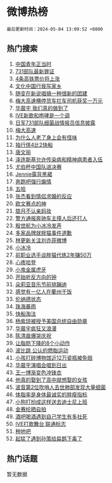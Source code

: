 # 微博热榜

`最后更新时间：2024-05-04 13:09:52 +0800`

## 热门搜索

1. [中国青年正当时](https://m.weibo.cn/search?containerid=100103type%3D1%26t%3D10%26q%3D%23%E4%B8%AD%E5%9B%BD%E9%9D%92%E5%B9%B4%E6%AD%A3%E5%BD%93%E6%97%B6%23&stream_entry_id=51&isnewpage=1&extparam=seat%3D1%26filter_type%3Drealtimehot%26stream_entry_id%3D51%26c_type%3D51%26q%3D%2523%25E4%25B8%25AD%25E5%259B%25BD%25E9%259D%2592%25E5%25B9%25B4%25E6%25AD%25A3%25E5%25BD%2593%25E6%2597%25B6%2523%26dgr%3D0%26cate%3D10103%26pos%3D0%26display_time%3D1714799390%26pre_seqid%3D17147993908260138829)
1. [731部队最新罪证](https://m.weibo.cn/search?containerid=100103type%3D1%26t%3D10%26q%3D%23731%E9%83%A8%E9%98%9F%E6%9C%80%E6%96%B0%E7%BD%AA%E8%AF%81%23&stream_entry_id=31&isnewpage=1&extparam=seat%3D1%26dgr%3D0%26band_rank%3D1%26pos%3D0%26q%3D%2523731%25E9%2583%25A8%25E9%2598%259F%25E6%259C%2580%25E6%2596%25B0%25E7%25BD%25AA%25E8%25AF%2581%2523%26realpos%3D1%26flag%3D0%26filter_type%3Drealtimehot%26stream_entry_id%3D31%26c_type%3D31%26cate%3D5001%26lcate%3D5001%26display_time%3D1714799390%26pre_seqid%3D17147993908260138829)
1. [4条高铁票价将上涨](https://m.weibo.cn/search?containerid=100103type%3D1%26t%3D10%26q%3D%234%E6%9D%A1%E9%AB%98%E9%93%81%E7%A5%A8%E4%BB%B7%E5%B0%86%E4%B8%8A%E6%B6%A8%23&stream_entry_id=31&isnewpage=1&extparam=seat%3D1%26dgr%3D0%26band_rank%3D2%26pos%3D1%26q%3D%25234%25E6%259D%25A1%25E9%25AB%2598%25E9%2593%2581%25E7%25A5%25A8%25E4%25BB%25B7%25E5%25B0%2586%25E4%25B8%258A%25E6%25B6%25A8%2523%26realpos%3D2%26flag%3D1%26filter_type%3Drealtimehot%26stream_entry_id%3D31%26c_type%3D31%26cate%3D5001%26lcate%3D5001%26display_time%3D1714799390%26pre_seqid%3D17147993908260138829)
1. [文化中国行我写家乡](https://m.weibo.cn/search?containerid=100103type%3D1%26t%3D10%26q%3D%23%E6%96%87%E5%8C%96%E4%B8%AD%E5%9B%BD%E8%A1%8C%E6%88%91%E5%86%99%E5%AE%B6%E4%B9%A1%23&stream_entry_id=31&isnewpage=1&extparam=seat%3D1%26dgr%3D0%26band_rank%3D3%26pos%3D2%26q%3D%2523%25E6%2596%2587%25E5%258C%2596%25E4%25B8%25AD%25E5%259B%25BD%25E8%25A1%258C%25E6%2588%2591%25E5%2586%2599%25E5%25AE%25B6%25E4%25B9%25A1%2523%26realpos%3D3%26flag%3D0%26filter_type%3Drealtimehot%26stream_entry_id%3D31%26c_type%3D31%26cate%3D5001%26lcate%3D5001%26display_time%3D1714799390%26pre_seqid%3D17147993908260138829)
1. [随变在新说唱搞一种很新的团建](https://m.weibo.cn/search?containerid=100103type%3D1%26t%3D10%26q%3D%23%E9%9A%8F%E5%8F%98%E5%9C%A8%E6%96%B0%E8%AF%B4%E5%94%B1%E6%90%9E%E4%B8%80%E7%A7%8D%E5%BE%88%E6%96%B0%E7%9A%84%E5%9B%A2%E5%BB%BA%23&stream_entry_id=31&isnewpage=1&extparam=seat%3D1%26dgr%3D0%26band_rank%3D4%26pos%3D3%26q%3D%2523%25E9%259A%258F%25E5%258F%2598%25E5%259C%25A8%25E6%2596%25B0%25E8%25AF%25B4%25E5%2594%25B1%25E6%2590%259E%25E4%25B8%2580%25E7%25A7%258D%25E5%25BE%2588%25E6%2596%25B0%25E7%259A%2584%25E5%259B%25A2%25E5%25BB%25BA%2523%26is_ad_pos%3D1%26topic_ad%3D1%26adid%3D234464%26filter_type%3Drealtimehot%26stream_entry_id%3D31%26c_type%3D31%26cate%3D5001%26lcate%3D5001%26display_time%3D1714799390%26pre_seqid%3D17147993908260138829)
1. [梅大高速横停货车拦车司机获奖一万元](https://m.weibo.cn/search?containerid=100103type%3D1%26t%3D10%26q%3D%23%E6%A2%85%E5%A4%A7%E9%AB%98%E9%80%9F%E6%A8%AA%E5%81%9C%E8%B4%A7%E8%BD%A6%E6%8B%A6%E8%BD%A6%E5%8F%B8%E6%9C%BA%E8%8E%B7%E5%A5%96%E4%B8%80%E4%B8%87%E5%85%83%23&stream_entry_id=31&isnewpage=1&extparam=seat%3D1%26dgr%3D0%26band_rank%3D4%26pos%3D4%26q%3D%2523%25E6%25A2%2585%25E5%25A4%25A7%25E9%25AB%2598%25E9%2580%259F%25E6%25A8%25AA%25E5%2581%259C%25E8%25B4%25A7%25E8%25BD%25A6%25E6%258B%25A6%25E8%25BD%25A6%25E5%258F%25B8%25E6%259C%25BA%25E8%258E%25B7%25E5%25A5%2596%25E4%25B8%2580%25E4%25B8%2587%25E5%2585%2583%2523%26realpos%3D4%26flag%3D0%26filter_type%3Drealtimehot%26stream_entry_id%3D31%26c_type%3D31%26cate%3D5001%26lcate%3D5001%26display_time%3D1714799390%26pre_seqid%3D17147993908260138829)
1. [华晨宇 我们真的做到了](https://m.weibo.cn/search?containerid=100103type%3D1%26t%3D10%26q%3D%E5%8D%8E%E6%99%A8%E5%AE%87+%E6%88%91%E4%BB%AC%E7%9C%9F%E7%9A%84%E5%81%9A%E5%88%B0%E4%BA%86&stream_entry_id=31&isnewpage=1&extparam=seat%3D1%26dgr%3D0%26band_rank%3D5%26pos%3D5%26q%3D%25E5%258D%258E%25E6%2599%25A8%25E5%25AE%2587%2520%25E6%2588%2591%25E4%25BB%25AC%25E7%259C%259F%25E7%259A%2584%25E5%2581%259A%25E5%2588%25B0%25E4%25BA%2586%26realpos%3D5%26flag%3D1%26filter_type%3Drealtimehot%26stream_entry_id%3D31%26c_type%3D31%26cate%3D5001%26lcate%3D5001%26display_time%3D1714799390%26pre_seqid%3D17147993908260138829)
1. [IVE新歌和咆哮是一个调](https://m.weibo.cn/search?containerid=100103type%3D1%26t%3D10%26q%3DIVE%E6%96%B0%E6%AD%8C%E5%92%8C%E5%92%86%E5%93%AE%E6%98%AF%E4%B8%80%E4%B8%AA%E8%B0%83&stream_entry_id=31&isnewpage=1&extparam=seat%3D1%26dgr%3D0%26band_rank%3D6%26pos%3D6%26q%3DIVE%25E6%2596%25B0%25E6%25AD%258C%25E5%2592%258C%25E5%2592%2586%25E5%2593%25AE%25E6%2598%25AF%25E4%25B8%2580%25E4%25B8%25AA%25E8%25B0%2583%26realpos%3D6%26flag%3D1%26filter_type%3Drealtimehot%26stream_entry_id%3D31%26c_type%3D31%26cate%3D5001%26lcate%3D5001%26display_time%3D1714799390%26pre_seqid%3D17147993908260138829)
1. [日军731部队细菌战情报员信息披露](https://m.weibo.cn/search?containerid=100103type%3D1%26t%3D10%26q%3D%23%E6%97%A5%E5%86%9B731%E9%83%A8%E9%98%9F%E7%BB%86%E8%8F%8C%E6%88%98%E6%83%85%E6%8A%A5%E5%91%98%E4%BF%A1%E6%81%AF%E6%8A%AB%E9%9C%B2%23&stream_entry_id=31&isnewpage=1&extparam=seat%3D1%26dgr%3D0%26band_rank%3D7%26pos%3D7%26q%3D%2523%25E6%2597%25A5%25E5%2586%259B731%25E9%2583%25A8%25E9%2598%259F%25E7%25BB%2586%25E8%258F%258C%25E6%2588%2598%25E6%2583%2585%25E6%258A%25A5%25E5%2591%2598%25E4%25BF%25A1%25E6%2581%25AF%25E6%258A%25AB%25E9%259C%25B2%2523%26realpos%3D7%26flag%3D1%26filter_type%3Drealtimehot%26stream_entry_id%3D31%26c_type%3D31%26cate%3D5001%26lcate%3D5001%26display_time%3D1714799390%26pre_seqid%3D17147993908260138829)
1. [梅大高速](https://m.weibo.cn/search?containerid=100103type%3D1%26t%3D10%26q%3D%E6%A2%85%E5%A4%A7%E9%AB%98%E9%80%9F&stream_entry_id=31&isnewpage=1&extparam=seat%3D1%26dgr%3D0%26band_rank%3D8%26pos%3D8%26q%3D%25E6%25A2%2585%25E5%25A4%25A7%25E9%25AB%2598%25E9%2580%259F%26realpos%3D8%26flag%3D1%26filter_type%3Drealtimehot%26stream_entry_id%3D31%26c_type%3D31%26cate%3D5001%26lcate%3D5001%26display_time%3D1714799390%26pre_seqid%3D17147993908260138829)
1. [为什么人老了身上会有怪味](https://m.weibo.cn/search?containerid=100103type%3D1%26t%3D10%26q%3D%23%E4%B8%BA%E4%BB%80%E4%B9%88%E4%BA%BA%E8%80%81%E4%BA%86%E8%BA%AB%E4%B8%8A%E4%BC%9A%E6%9C%89%E6%80%AA%E5%91%B3%23&stream_entry_id=31&isnewpage=1&extparam=seat%3D1%26dgr%3D0%26band_rank%3D9%26pos%3D9%26q%3D%2523%25E4%25B8%25BA%25E4%25BB%2580%25E4%25B9%2588%25E4%25BA%25BA%25E8%2580%2581%25E4%25BA%2586%25E8%25BA%25AB%25E4%25B8%258A%25E4%25BC%259A%25E6%259C%2589%25E6%2580%25AA%25E5%2591%25B3%2523%26realpos%3D9%26flag%3D0%26filter_type%3Drealtimehot%26stream_entry_id%3D31%26c_type%3D31%26cate%3D5001%26lcate%3D5001%26display_time%3D1714799390%26pre_seqid%3D17147993908260138829)
1. [独行侠4比2快船](https://m.weibo.cn/search?containerid=100103type%3D1%26t%3D10%26q%3D%23%E7%8B%AC%E8%A1%8C%E4%BE%A04%E6%AF%942%E5%BF%AB%E8%88%B9%23&stream_entry_id=31&isnewpage=1&extparam=seat%3D1%26dgr%3D0%26band_rank%3D10%26pos%3D10%26q%3D%2523%25E7%258B%25AC%25E8%25A1%258C%25E4%25BE%25A04%25E6%25AF%25942%25E5%25BF%25AB%25E8%2588%25B9%2523%26realpos%3D10%26flag%3D1%26filter_type%3Drealtimehot%26stream_entry_id%3D31%26c_type%3D31%26cate%3D5001%26lcate%3D5001%26display_time%3D1714799390%26pre_seqid%3D17147993908260138829)
1. [唐文丽](https://m.weibo.cn/search?containerid=100103type%3D1%26t%3D10%26q%3D%E5%94%90%E6%96%87%E4%B8%BD&stream_entry_id=31&isnewpage=1&extparam=seat%3D1%26dgr%3D0%26band_rank%3D11%26pos%3D11%26q%3D%25E5%2594%2590%25E6%2596%2587%25E4%25B8%25BD%26realpos%3D11%26flag%3D0%26filter_type%3Drealtimehot%26stream_entry_id%3D31%26c_type%3D31%26cate%3D5001%26lcate%3D5001%26display_time%3D1714799390%26pre_seqid%3D17147993908260138829)
1. [泽连斯基允许传染病和精神病患者入伍](https://m.weibo.cn/search?containerid=100103type%3D1%26t%3D10%26q%3D%23%E6%B3%BD%E8%BF%9E%E6%96%AF%E5%9F%BA%E5%85%81%E8%AE%B8%E4%BC%A0%E6%9F%93%E7%97%85%E5%92%8C%E7%B2%BE%E7%A5%9E%E7%97%85%E6%82%A3%E8%80%85%E5%85%A5%E4%BC%8D%23&stream_entry_id=31&isnewpage=1&extparam=seat%3D1%26dgr%3D0%26band_rank%3D12%26pos%3D12%26q%3D%2523%25E6%25B3%25BD%25E8%25BF%259E%25E6%2596%25AF%25E5%259F%25BA%25E5%2585%2581%25E8%25AE%25B8%25E4%25BC%25A0%25E6%259F%2593%25E7%2597%2585%25E5%2592%258C%25E7%25B2%25BE%25E7%25A5%259E%25E7%2597%2585%25E6%2582%25A3%25E8%2580%2585%25E5%2585%25A5%25E4%25BC%258D%2523%26realpos%3D12%26flag%3D1%26filter_type%3Drealtimehot%26stream_entry_id%3D31%26c_type%3D31%26cate%3D5001%26lcate%3D5001%26display_time%3D1714799390%26pre_seqid%3D17147993908260138829)
1. [尤伯杯中国队进决赛](https://m.weibo.cn/search?containerid=100103type%3D1%26t%3D10%26q%3D%23%E5%B0%A4%E4%BC%AF%E6%9D%AF%E4%B8%AD%E5%9B%BD%E9%98%9F%E8%BF%9B%E5%86%B3%E8%B5%9B%23&stream_entry_id=31&isnewpage=1&extparam=seat%3D1%26dgr%3D0%26band_rank%3D13%26pos%3D13%26q%3D%2523%25E5%25B0%25A4%25E4%25BC%25AF%25E6%259D%25AF%25E4%25B8%25AD%25E5%259B%25BD%25E9%2598%259F%25E8%25BF%259B%25E5%2586%25B3%25E8%25B5%259B%2523%26realpos%3D13%26flag%3D32768%26filter_type%3Drealtimehot%26stream_entry_id%3D31%26c_type%3D31%26cate%3D5001%26lcate%3D5001%26display_time%3D1714799390%26pre_seqid%3D17147993908260138829)
1. [Jennie露背黑裙](https://m.weibo.cn/search?containerid=100103type%3D1%26t%3D10%26q%3DJennie%E9%9C%B2%E8%83%8C%E9%BB%91%E8%A3%99&stream_entry_id=31&isnewpage=1&extparam=seat%3D1%26dgr%3D0%26band_rank%3D14%26pos%3D14%26q%3DJennie%25E9%259C%25B2%25E8%2583%258C%25E9%25BB%2591%25E8%25A3%2599%26realpos%3D14%26flag%3D1%26filter_type%3Drealtimehot%26stream_entry_id%3D31%26c_type%3D31%26cate%3D5001%26lcate%3D5001%26display_time%3D1714799390%26pre_seqid%3D17147993908260138829)
1. [奔跑吧强行煽情](https://m.weibo.cn/search?containerid=100103type%3D1%26t%3D10%26q%3D%E5%A5%94%E8%B7%91%E5%90%A7%E5%BC%BA%E8%A1%8C%E7%85%BD%E6%83%85&stream_entry_id=31&isnewpage=1&extparam=seat%3D1%26dgr%3D0%26band_rank%3D15%26pos%3D15%26q%3D%25E5%25A5%2594%25E8%25B7%2591%25E5%2590%25A7%25E5%25BC%25BA%25E8%25A1%258C%25E7%2585%25BD%25E6%2583%2585%26realpos%3D15%26flag%3D2%26filter_type%3Drealtimehot%26stream_entry_id%3D31%26c_type%3D31%26cate%3D5001%26lcate%3D5001%26display_time%3D1714799390%26pre_seqid%3D17147993908260138829)
1. [五哈](https://m.weibo.cn/search?containerid=100103type%3D1%26t%3D10%26q%3D%E4%BA%94%E5%93%88&stream_entry_id=31&isnewpage=1&extparam=seat%3D1%26dgr%3D0%26band_rank%3D16%26pos%3D16%26q%3D%25E4%25BA%2594%25E5%2593%2588%26realpos%3D16%26flag%3D1%26filter_type%3Drealtimehot%26stream_entry_id%3D31%26c_type%3D31%26cate%3D5001%26lcate%3D5001%26display_time%3D1714799390%26pre_seqid%3D17147993908260138829)
1. [张杰看到情侣求婚的反应](https://m.weibo.cn/search?containerid=100103type%3D1%26t%3D10%26q%3D%23%E5%BC%A0%E6%9D%B0%E7%9C%8B%E5%88%B0%E6%83%85%E4%BE%A3%E6%B1%82%E5%A9%9A%E7%9A%84%E5%8F%8D%E5%BA%94%23&stream_entry_id=31&isnewpage=1&extparam=seat%3D1%26dgr%3D0%26band_rank%3D17%26pos%3D17%26q%3D%2523%25E5%25BC%25A0%25E6%259D%25B0%25E7%259C%258B%25E5%2588%25B0%25E6%2583%2585%25E4%25BE%25A3%25E6%25B1%2582%25E5%25A9%259A%25E7%259A%2584%25E5%258F%258D%25E5%25BA%2594%2523%26realpos%3D17%26flag%3D0%26filter_type%3Drealtimehot%26stream_entry_id%3D31%26c_type%3D31%26cate%3D5001%26lcate%3D5001%26display_time%3D1714799390%26pre_seqid%3D17147993908260138829)
1. [欧文赛点的神](https://m.weibo.cn/search?containerid=100103type%3D1%26t%3D10%26q%3D%23%E6%AC%A7%E6%96%87%E8%B5%9B%E7%82%B9%E7%9A%84%E7%A5%9E%23&stream_entry_id=31&isnewpage=1&extparam=seat%3D1%26dgr%3D0%26band_rank%3D18%26pos%3D18%26q%3D%2523%25E6%25AC%25A7%25E6%2596%2587%25E8%25B5%259B%25E7%2582%25B9%25E7%259A%2584%25E7%25A5%259E%2523%26realpos%3D18%26flag%3D1%26filter_type%3Drealtimehot%26stream_entry_id%3D31%26c_type%3D31%26cate%3D5001%26lcate%3D5001%26display_time%3D1714799390%26pre_seqid%3D17147993908260138829)
1. [胧月不认亲妈妆](https://m.weibo.cn/search?containerid=100103type%3D1%26t%3D10%26q%3D%E8%83%A7%E6%9C%88%E4%B8%8D%E8%AE%A4%E4%BA%B2%E5%A6%88%E5%A6%86&stream_entry_id=31&isnewpage=1&extparam=seat%3D1%26dgr%3D0%26band_rank%3D19%26pos%3D19%26q%3D%25E8%2583%25A7%25E6%259C%2588%25E4%25B8%258D%25E8%25AE%25A4%25E4%25BA%25B2%25E5%25A6%2588%25E5%25A6%2586%26realpos%3D19%26flag%3D0%26filter_type%3Drealtimehot%26stream_entry_id%3D31%26c_type%3D31%26cate%3D5001%26lcate%3D5001%26display_time%3D1714799390%26pre_seqid%3D17147993908260138829)
1. [警方通报奔驰车主撞人后还打人](https://m.weibo.cn/search?containerid=100103type%3D1%26t%3D10%26q%3D%23%E8%AD%A6%E6%96%B9%E9%80%9A%E6%8A%A5%E5%A5%94%E9%A9%B0%E8%BD%A6%E4%B8%BB%E6%92%9E%E4%BA%BA%E5%90%8E%E8%BF%98%E6%89%93%E4%BA%BA%23&stream_entry_id=31&isnewpage=1&extparam=seat%3D1%26dgr%3D0%26band_rank%3D20%26pos%3D20%26q%3D%2523%25E8%25AD%25A6%25E6%2596%25B9%25E9%2580%259A%25E6%258A%25A5%25E5%25A5%2594%25E9%25A9%25B0%25E8%25BD%25A6%25E4%25B8%25BB%25E6%2592%259E%25E4%25BA%25BA%25E5%2590%258E%25E8%25BF%2598%25E6%2589%2593%25E4%25BA%25BA%2523%26realpos%3D20%26flag%3D0%26filter_type%3Drealtimehot%26stream_entry_id%3D31%26c_type%3D31%26cate%3D5001%26lcate%3D5001%26display_time%3D1714799390%26pre_seqid%3D17147993908260138829)
1. [殷世航为小冰冷发声](https://m.weibo.cn/search?containerid=100103type%3D1%26t%3D10%26q%3D%23%E6%AE%B7%E4%B8%96%E8%88%AA%E4%B8%BA%E5%B0%8F%E5%86%B0%E5%86%B7%E5%8F%91%E5%A3%B0%23&stream_entry_id=31&isnewpage=1&extparam=seat%3D1%26dgr%3D0%26band_rank%3D21%26pos%3D21%26q%3D%2523%25E6%25AE%25B7%25E4%25B8%2596%25E8%2588%25AA%25E4%25B8%25BA%25E5%25B0%258F%25E5%2586%25B0%25E5%2586%25B7%25E5%258F%2591%25E5%25A3%25B0%2523%26realpos%3D21%26flag%3D2%26filter_type%3Drealtimehot%26stream_entry_id%3D31%26c_type%3D31%26cate%3D5001%26lcate%3D5001%26display_time%3D1714799390%26pre_seqid%3D17147993908260138829)
1. [多家品牌就胖猫事件道歉](https://m.weibo.cn/search?containerid=100103type%3D1%26t%3D10%26q%3D%23%E5%A4%9A%E5%AE%B6%E5%93%81%E7%89%8C%E5%B0%B1%E8%83%96%E7%8C%AB%E4%BA%8B%E4%BB%B6%E9%81%93%E6%AD%89%23&stream_entry_id=31&isnewpage=1&extparam=seat%3D1%26dgr%3D0%26band_rank%3D22%26pos%3D22%26q%3D%2523%25E5%25A4%259A%25E5%25AE%25B6%25E5%2593%2581%25E7%2589%258C%25E5%25B0%25B1%25E8%2583%2596%25E7%258C%25AB%25E4%25BA%258B%25E4%25BB%25B6%25E9%2581%2593%25E6%25AD%2589%2523%26realpos%3D22%26flag%3D0%26filter_type%3Drealtimehot%26stream_entry_id%3D31%26c_type%3D31%26cate%3D5001%26lcate%3D5001%26display_time%3D1714799390%26pre_seqid%3D17147993908260138829)
1. [林更新关注刘亦菲微博](https://m.weibo.cn/search?containerid=100103type%3D1%26t%3D10%26q%3D%23%E6%9E%97%E6%9B%B4%E6%96%B0%E5%85%B3%E6%B3%A8%E5%88%98%E4%BA%A6%E8%8F%B2%E5%BE%AE%E5%8D%9A%23&stream_entry_id=31&isnewpage=1&extparam=seat%3D1%26dgr%3D0%26band_rank%3D23%26pos%3D23%26q%3D%2523%25E6%259E%2597%25E6%259B%25B4%25E6%2596%25B0%25E5%2585%25B3%25E6%25B3%25A8%25E5%2588%2598%25E4%25BA%25A6%25E8%258F%25B2%25E5%25BE%25AE%25E5%258D%259A%2523%26realpos%3D23%26flag%3D1%26filter_type%3Drealtimehot%26stream_entry_id%3D31%26c_type%3D31%26cate%3D5001%26lcate%3D5001%26display_time%3D1714799390%26pre_seqid%3D17147993908260138829)
1. [小冰冷](https://m.weibo.cn/search?containerid=100103type%3D1%26t%3D10%26q%3D%E5%B0%8F%E5%86%B0%E5%86%B7&stream_entry_id=31&isnewpage=1&extparam=seat%3D1%26dgr%3D0%26band_rank%3D24%26pos%3D24%26q%3D%25E5%25B0%258F%25E5%2586%25B0%25E5%2586%25B7%26realpos%3D24%26flag%3D0%26filter_type%3Drealtimehot%26stream_entry_id%3D31%26c_type%3D31%26cate%3D5001%26lcate%3D5001%26display_time%3D1714799390%26pre_seqid%3D17147993908260138829)
1. [前职业选手谈胖猫代练2年赚50万](https://m.weibo.cn/search?containerid=100103type%3D1%26t%3D10%26q%3D%23%E5%89%8D%E8%81%8C%E4%B8%9A%E9%80%89%E6%89%8B%E8%B0%88%E8%83%96%E7%8C%AB%E4%BB%A3%E7%BB%832%E5%B9%B4%E8%B5%9A50%E4%B8%87%23&stream_entry_id=31&isnewpage=1&extparam=seat%3D1%26dgr%3D0%26band_rank%3D25%26pos%3D25%26q%3D%2523%25E5%2589%258D%25E8%2581%258C%25E4%25B8%259A%25E9%2580%2589%25E6%2589%258B%25E8%25B0%2588%25E8%2583%2596%25E7%258C%25AB%25E4%25BB%25A3%25E7%25BB%25832%25E5%25B9%25B4%25E8%25B5%259A50%25E4%25B8%2587%2523%26realpos%3D25%26flag%3D0%26filter_type%3Drealtimehot%26stream_entry_id%3D31%26c_type%3D31%26cate%3D5001%26lcate%3D5001%26display_time%3D1714799390%26pre_seqid%3D17147993908260138829)
1. [心疼哈登](https://m.weibo.cn/search?containerid=100103type%3D1%26t%3D10%26q%3D%E5%BF%83%E7%96%BC%E5%93%88%E7%99%BB&stream_entry_id=31&isnewpage=1&extparam=seat%3D1%26dgr%3D0%26band_rank%3D26%26pos%3D26%26q%3D%25E5%25BF%2583%25E7%2596%25BC%25E5%2593%2588%25E7%2599%25BB%26realpos%3D26%26flag%3D1%26filter_type%3Drealtimehot%26stream_entry_id%3D31%26c_type%3D31%26cate%3D5001%26lcate%3D5001%26display_time%3D1714799390%26pre_seqid%3D17147993908260138829)
1. [小鬼金属虎牙](https://m.weibo.cn/search?containerid=100103type%3D1%26t%3D10%26q%3D%23%E5%B0%8F%E9%AC%BC%E9%87%91%E5%B1%9E%E8%99%8E%E7%89%99%23&stream_entry_id=31&isnewpage=1&extparam=seat%3D1%26dgr%3D0%26band_rank%3D27%26pos%3D27%26q%3D%2523%25E5%25B0%258F%25E9%25AC%25BC%25E9%2587%2591%25E5%25B1%259E%25E8%2599%258E%25E7%2589%2599%2523%26realpos%3D27%26flag%3D1%26filter_type%3Drealtimehot%26stream_entry_id%3D31%26c_type%3D31%26cate%3D5001%26lcate%3D5001%26display_time%3D1714799390%26pre_seqid%3D17147993908260138829)
1. [开始听反方向的钟](https://m.weibo.cn/search?containerid=100103type%3D1%26t%3D10%26q%3D%E5%BC%80%E5%A7%8B%E5%90%AC%E5%8F%8D%E6%96%B9%E5%90%91%E7%9A%84%E9%92%9F&stream_entry_id=31&isnewpage=1&extparam=seat%3D1%26dgr%3D0%26band_rank%3D28%26pos%3D28%26q%3D%25E5%25BC%2580%25E5%25A7%258B%25E5%2590%25AC%25E5%258F%258D%25E6%2596%25B9%25E5%2590%2591%25E7%259A%2584%25E9%2592%259F%26realpos%3D28%26flag%3D1%26filter_type%3Drealtimehot%26stream_entry_id%3D31%26c_type%3D31%26cate%3D5001%26lcate%3D5001%26display_time%3D1714799390%26pre_seqid%3D17147993908260138829)
1. [朵莉亚音乐节前排蹦迪](https://m.weibo.cn/search?containerid=100103type%3D1%26t%3D10%26q%3D%23%E6%9C%B5%E8%8E%89%E4%BA%9A%E9%9F%B3%E4%B9%90%E8%8A%82%E5%89%8D%E6%8E%92%E8%B9%A6%E8%BF%AA%23&stream_entry_id=31&isnewpage=1&extparam=seat%3D1%26dgr%3D0%26band_rank%3D29%26pos%3D29%26q%3D%2523%25E6%259C%25B5%25E8%258E%2589%25E4%25BA%259A%25E9%259F%25B3%25E4%25B9%2590%25E8%258A%2582%25E5%2589%258D%25E6%258E%2592%25E8%25B9%25A6%25E8%25BF%25AA%2523%26realpos%3D29%26adid%3D235316%26flag%3D0%26filter_type%3Drealtimehot%26stream_entry_id%3D31%26c_type%3D31%26cate%3D5001%26lcate%3D5001%26display_time%3D1714799390%26pre_seqid%3D17147993908260138829)
1. [感觉有一亿人在衢州干饭](https://m.weibo.cn/search?containerid=100103type%3D1%26t%3D10%26q%3D%23%E6%84%9F%E8%A7%89%E6%9C%89%E4%B8%80%E4%BA%BF%E4%BA%BA%E5%9C%A8%E8%A1%A2%E5%B7%9E%E5%B9%B2%E9%A5%AD%23&stream_entry_id=31&isnewpage=1&extparam=seat%3D1%26dgr%3D0%26band_rank%3D30%26pos%3D30%26q%3D%2523%25E6%2584%259F%25E8%25A7%2589%25E6%259C%2589%25E4%25B8%2580%25E4%25BA%25BF%25E4%25BA%25BA%25E5%259C%25A8%25E8%25A1%25A2%25E5%25B7%259E%25E5%25B9%25B2%25E9%25A5%25AD%2523%26realpos%3D30%26flag%3D0%26filter_type%3Drealtimehot%26stream_entry_id%3D31%26c_type%3D31%26cate%3D5001%26lcate%3D5001%26display_time%3D1714799390%26pre_seqid%3D17147993908260138829)
1. [伦纳德状态](https://m.weibo.cn/search?containerid=100103type%3D1%26t%3D10%26q%3D%E4%BC%A6%E7%BA%B3%E5%BE%B7%E7%8A%B6%E6%80%81&stream_entry_id=31&isnewpage=1&extparam=seat%3D1%26dgr%3D0%26band_rank%3D31%26pos%3D31%26q%3D%25E4%25BC%25A6%25E7%25BA%25B3%25E5%25BE%25B7%25E7%258A%25B6%25E6%2580%2581%26realpos%3D31%26flag%3D1%26filter_type%3Drealtimehot%26stream_entry_id%3D31%26c_type%3D31%26cate%3D5001%26lcate%3D5001%26display_time%3D1714799390%26pre_seqid%3D17147993908260138829)
1. [珠海暴雨](https://m.weibo.cn/search?containerid=100103type%3D1%26t%3D10%26q%3D%E7%8F%A0%E6%B5%B7%E6%9A%B4%E9%9B%A8&stream_entry_id=31&isnewpage=1&extparam=seat%3D1%26dgr%3D0%26band_rank%3D32%26pos%3D32%26q%3D%25E7%258F%25A0%25E6%25B5%25B7%25E6%259A%25B4%25E9%259B%25A8%26realpos%3D32%26flag%3D1%26filter_type%3Drealtimehot%26stream_entry_id%3D31%26c_type%3D31%26cate%3D5001%26lcate%3D5001%26display_time%3D1714799390%26pre_seqid%3D17147993908260138829)
1. [快船淘汰](https://m.weibo.cn/search?containerid=100103type%3D1%26t%3D10%26q%3D%E5%BF%AB%E8%88%B9%E6%B7%98%E6%B1%B0&stream_entry_id=31&isnewpage=1&extparam=seat%3D1%26dgr%3D0%26band_rank%3D33%26pos%3D33%26q%3D%25E5%25BF%25AB%25E8%2588%25B9%25E6%25B7%2598%25E6%25B1%25B0%26realpos%3D33%26flag%3D1%26filter_type%3Drealtimehot%26stream_entry_id%3D31%26c_type%3D31%26cate%3D5001%26lcate%3D5001%26display_time%3D1714799390%26pre_seqid%3D17147993908260138829)
1. [杨紫琼被授予美国总统自由勋章](https://m.weibo.cn/search?containerid=100103type%3D1%26t%3D10%26q%3D%23%E6%9D%A8%E7%B4%AB%E7%90%BC%E8%A2%AB%E6%8E%88%E4%BA%88%E7%BE%8E%E5%9B%BD%E6%80%BB%E7%BB%9F%E8%87%AA%E7%94%B1%E5%8B%8B%E7%AB%A0%23&stream_entry_id=31&isnewpage=1&extparam=seat%3D1%26dgr%3D0%26band_rank%3D34%26pos%3D34%26q%3D%2523%25E6%259D%25A8%25E7%25B4%25AB%25E7%2590%25BC%25E8%25A2%25AB%25E6%258E%2588%25E4%25BA%2588%25E7%25BE%258E%25E5%259B%25BD%25E6%2580%25BB%25E7%25BB%259F%25E8%2587%25AA%25E7%2594%25B1%25E5%258B%258B%25E7%25AB%25A0%2523%26realpos%3D34%26flag%3D0%26filter_type%3Drealtimehot%26stream_entry_id%3D31%26c_type%3D31%26cate%3D5001%26lcate%3D5001%26display_time%3D1714799390%26pre_seqid%3D17147993908260138829)
1. [华晨宇疯狂又浪漫](https://m.weibo.cn/search?containerid=100103type%3D1%26t%3D10%26q%3D%23%E5%8D%8E%E6%99%A8%E5%AE%87%E7%96%AF%E7%8B%82%E5%8F%88%E6%B5%AA%E6%BC%AB%23&stream_entry_id=31&isnewpage=1&extparam=seat%3D1%26dgr%3D0%26band_rank%3D35%26pos%3D35%26q%3D%2523%25E5%258D%258E%25E6%2599%25A8%25E5%25AE%2587%25E7%2596%25AF%25E7%258B%2582%25E5%258F%2588%25E6%25B5%25AA%25E6%25BC%25AB%2523%26realpos%3D35%26flag%3D1%26filter_type%3Drealtimehot%26stream_entry_id%3D31%26c_type%3D31%26cate%3D5001%26lcate%3D5001%26display_time%3D1714799390%26pre_seqid%3D17147993908260138829)
1. [陈清晨爆哭庆祝](https://m.weibo.cn/search?containerid=100103type%3D1%26t%3D10%26q%3D%23%E9%99%88%E6%B8%85%E6%99%A8%E7%88%86%E5%93%AD%E5%BA%86%E7%A5%9D%23&stream_entry_id=31&isnewpage=1&extparam=seat%3D1%26dgr%3D0%26band_rank%3D36%26pos%3D36%26q%3D%2523%25E9%2599%2588%25E6%25B8%2585%25E6%2599%25A8%25E7%2588%2586%25E5%2593%25AD%25E5%25BA%2586%25E7%25A5%259D%2523%26realpos%3D36%26flag%3D1%26filter_type%3Drealtimehot%26stream_entry_id%3D31%26c_type%3D31%26cate%3D5001%26lcate%3D5001%26display_time%3D1714799390%26pre_seqid%3D17147993908260138829)
1. [让脂肪下降的8个小动作](https://m.weibo.cn/search?containerid=100103type%3D1%26t%3D10%26q%3D%23%E8%AE%A9%E8%84%82%E8%82%AA%E4%B8%8B%E9%99%8D%E7%9A%848%E4%B8%AA%E5%B0%8F%E5%8A%A8%E4%BD%9C%23&stream_entry_id=31&isnewpage=1&extparam=seat%3D1%26dgr%3D0%26band_rank%3D37%26pos%3D37%26q%3D%2523%25E8%25AE%25A9%25E8%2584%2582%25E8%2582%25AA%25E4%25B8%258B%25E9%2599%258D%25E7%259A%25848%25E4%25B8%25AA%25E5%25B0%258F%25E5%258A%25A8%25E4%25BD%259C%2523%26realpos%3D37%26flag%3D0%26filter_type%3Drealtimehot%26stream_entry_id%3D31%26c_type%3D31%26cate%3D5001%26lcate%3D5001%26display_time%3D1714799390%26pre_seqid%3D17147993908260138829)
1. [波比跳 公认的燃脂运动](https://m.weibo.cn/search?containerid=100103type%3D1%26t%3D10%26q%3D%E6%B3%A2%E6%AF%94%E8%B7%B3+%E5%85%AC%E8%AE%A4%E7%9A%84%E7%87%83%E8%84%82%E8%BF%90%E5%8A%A8&stream_entry_id=31&isnewpage=1&extparam=seat%3D1%26dgr%3D0%26band_rank%3D38%26pos%3D38%26q%3D%25E6%25B3%25A2%25E6%25AF%2594%25E8%25B7%25B3%2520%25E5%2585%25AC%25E8%25AE%25A4%25E7%259A%2584%25E7%2587%2583%25E8%2584%2582%25E8%25BF%2590%25E5%258A%25A8%26realpos%3D38%26flag%3D1%26filter_type%3Drealtimehot%26stream_entry_id%3D31%26c_type%3D31%26cate%3D5001%26lcate%3D5001%26display_time%3D1714799390%26pre_seqid%3D17147993908260138829)
1. [小孩打碎博物馆近12万瓷瓶被免赔](https://m.weibo.cn/search?containerid=100103type%3D1%26t%3D10%26q%3D%23%E5%B0%8F%E5%AD%A9%E6%89%93%E7%A2%8E%E5%8D%9A%E7%89%A9%E9%A6%86%E8%BF%9112%E4%B8%87%E7%93%B7%E7%93%B6%E8%A2%AB%E5%85%8D%E8%B5%94%23&stream_entry_id=31&isnewpage=1&extparam=seat%3D1%26dgr%3D0%26band_rank%3D39%26pos%3D39%26q%3D%2523%25E5%25B0%258F%25E5%25AD%25A9%25E6%2589%2593%25E7%25A2%258E%25E5%258D%259A%25E7%2589%25A9%25E9%25A6%2586%25E8%25BF%259112%25E4%25B8%2587%25E7%2593%25B7%25E7%2593%25B6%25E8%25A2%25AB%25E5%2585%258D%25E8%25B5%2594%2523%26realpos%3D39%26flag%3D0%26filter_type%3Drealtimehot%26stream_entry_id%3D31%26c_type%3D31%26cate%3D5001%26lcate%3D5001%26display_time%3D1714799390%26pre_seqid%3D17147993908260138829)
1. [华晨宇演唱会唱到日出](https://m.weibo.cn/search?containerid=100103type%3D1%26t%3D10%26q%3D%E5%8D%8E%E6%99%A8%E5%AE%87%E6%BC%94%E5%94%B1%E4%BC%9A%E5%94%B1%E5%88%B0%E6%97%A5%E5%87%BA&stream_entry_id=31&isnewpage=1&extparam=seat%3D1%26dgr%3D0%26band_rank%3D40%26pos%3D40%26q%3D%25E5%258D%258E%25E6%2599%25A8%25E5%25AE%2587%25E6%25BC%2594%25E5%2594%25B1%25E4%25BC%259A%25E5%2594%25B1%25E5%2588%25B0%25E6%2597%25A5%25E5%2587%25BA%26realpos%3D40%26flag%3D0%26filter_type%3Drealtimehot%26stream_entry_id%3D31%26c_type%3D31%26cate%3D5001%26lcate%3D5001%26display_time%3D1714799390%26pre_seqid%3D17147993908260138829)
1. [王一博渐变色冲锋衣](https://m.weibo.cn/search?containerid=100103type%3D1%26t%3D10%26q%3D%23%E7%8E%8B%E4%B8%80%E5%8D%9A%E6%B8%90%E5%8F%98%E8%89%B2%E5%86%B2%E9%94%8B%E8%A1%A3%23&stream_entry_id=31&isnewpage=1&extparam=seat%3D1%26dgr%3D0%26band_rank%3D41%26pos%3D41%26q%3D%2523%25E7%258E%258B%25E4%25B8%2580%25E5%258D%259A%25E6%25B8%2590%25E5%258F%2598%25E8%2589%25B2%25E5%2586%25B2%25E9%2594%258B%25E8%25A1%25A3%2523%26realpos%3D41%26flag%3D1%26filter_type%3Drealtimehot%26stream_entry_id%3D31%26c_type%3D31%26cate%3D5001%26lcate%3D5001%26display_time%3D1714799390%26pre_seqid%3D17147993908260138829)
1. [他真的娶到了高中就想娶的女孩](https://m.weibo.cn/search?containerid=100103type%3D1%26t%3D10%26q%3D%23%E4%BB%96%E7%9C%9F%E7%9A%84%E5%A8%B6%E5%88%B0%E4%BA%86%E9%AB%98%E4%B8%AD%E5%B0%B1%E6%83%B3%E5%A8%B6%E7%9A%84%E5%A5%B3%E5%AD%A9%23&stream_entry_id=31&isnewpage=1&extparam=seat%3D1%26dgr%3D0%26band_rank%3D42%26pos%3D42%26q%3D%2523%25E4%25BB%2596%25E7%259C%259F%25E7%259A%2584%25E5%25A8%25B6%25E5%2588%25B0%25E4%25BA%2586%25E9%25AB%2598%25E4%25B8%25AD%25E5%25B0%25B1%25E6%2583%25B3%25E5%25A8%25B6%25E7%259A%2584%25E5%25A5%25B3%25E5%25AD%25A9%2523%26realpos%3D42%26flag%3D32768%26filter_type%3Drealtimehot%26stream_entry_id%3D31%26c_type%3D31%26cate%3D5001%26lcate%3D5001%26display_time%3D1714799390%26pre_seqid%3D17147993908260138829)
1. [波音第2位吹哨人去世肺部发现大量细菌](https://m.weibo.cn/search?containerid=100103type%3D1%26t%3D10%26q%3D%23%E6%B3%A2%E9%9F%B3%E7%AC%AC2%E4%BD%8D%E5%90%B9%E5%93%A8%E4%BA%BA%E5%8E%BB%E4%B8%96%E8%82%BA%E9%83%A8%E5%8F%91%E7%8E%B0%E5%A4%A7%E9%87%8F%E7%BB%86%E8%8F%8C%23&stream_entry_id=31&isnewpage=1&extparam=seat%3D1%26dgr%3D0%26band_rank%3D43%26pos%3D43%26q%3D%2523%25E6%25B3%25A2%25E9%259F%25B3%25E7%25AC%25AC2%25E4%25BD%258D%25E5%2590%25B9%25E5%2593%25A8%25E4%25BA%25BA%25E5%258E%25BB%25E4%25B8%2596%25E8%2582%25BA%25E9%2583%25A8%25E5%258F%2591%25E7%258E%25B0%25E5%25A4%25A7%25E9%2587%258F%25E7%25BB%2586%25E8%258F%258C%2523%26realpos%3D43%26flag%3D0%26filter_type%3Drealtimehot%26stream_entry_id%3D31%26c_type%3D31%26cate%3D5001%26lcate%3D5001%26display_time%3D1714799390%26pre_seqid%3D17147993908260138829)
1. [体脂率是身体最诚实的胖瘦指标](https://m.weibo.cn/search?containerid=100103type%3D1%26t%3D10%26q%3D%23%E4%BD%93%E8%84%82%E7%8E%87%E6%98%AF%E8%BA%AB%E4%BD%93%E6%9C%80%E8%AF%9A%E5%AE%9E%E7%9A%84%E8%83%96%E7%98%A6%E6%8C%87%E6%A0%87%23&stream_entry_id=31&isnewpage=1&extparam=seat%3D1%26dgr%3D0%26band_rank%3D44%26pos%3D44%26q%3D%2523%25E4%25BD%2593%25E8%2584%2582%25E7%258E%2587%25E6%2598%25AF%25E8%25BA%25AB%25E4%25BD%2593%25E6%259C%2580%25E8%25AF%259A%25E5%25AE%259E%25E7%259A%2584%25E8%2583%2596%25E7%2598%25A6%25E6%258C%2587%25E6%25A0%2587%2523%26realpos%3D44%26flag%3D0%26filter_type%3Drealtimehot%26stream_entry_id%3D31%26c_type%3D31%26cate%3D5001%26lcate%3D5001%26display_time%3D1714799390%26pre_seqid%3D17147993908260138829)
1. [小狗打扮成这样送去迪士尼上班](https://m.weibo.cn/search?containerid=100103type%3D1%26t%3D10%26q%3D%E5%B0%8F%E7%8B%97%E6%89%93%E6%89%AE%E6%88%90%E8%BF%99%E6%A0%B7%E9%80%81%E5%8E%BB%E8%BF%AA%E5%A3%AB%E5%B0%BC%E4%B8%8A%E7%8F%AD&stream_entry_id=31&isnewpage=1&extparam=seat%3D1%26dgr%3D0%26band_rank%3D45%26pos%3D45%26q%3D%25E5%25B0%258F%25E7%258B%2597%25E6%2589%2593%25E6%2589%25AE%25E6%2588%2590%25E8%25BF%2599%25E6%25A0%25B7%25E9%2580%2581%25E5%258E%25BB%25E8%25BF%25AA%25E5%25A3%25AB%25E5%25B0%25BC%25E4%25B8%258A%25E7%258F%25AD%26realpos%3D45%26flag%3D1%26filter_type%3Drealtimehot%26stream_entry_id%3D31%26c_type%3D31%26cate%3D5001%26lcate%3D5001%26display_time%3D1714799390%26pre_seqid%3D17147993908260138829)
1. [金赛纶晒自拍](https://m.weibo.cn/search?containerid=100103type%3D1%26t%3D10%26q%3D%E9%87%91%E8%B5%9B%E7%BA%B6%E6%99%92%E8%87%AA%E6%8B%8D&stream_entry_id=31&isnewpage=1&extparam=seat%3D1%26dgr%3D0%26band_rank%3D46%26pos%3D46%26q%3D%25E9%2587%2591%25E8%25B5%259B%25E7%25BA%25B6%25E6%2599%2592%25E8%2587%25AA%25E6%258B%258D%26realpos%3D46%26flag%3D1%26filter_type%3Drealtimehot%26stream_entry_id%3D31%26c_type%3D31%26cate%3D5001%26lcate%3D5001%26display_time%3D1714799390%26pre_seqid%3D17147993908260138829)
1. [酒吧喝酒遇到自己学生有多社死](https://m.weibo.cn/search?containerid=100103type%3D1%26t%3D10%26q%3D%E9%85%92%E5%90%A7%E5%96%9D%E9%85%92%E9%81%87%E5%88%B0%E8%87%AA%E5%B7%B1%E5%AD%A6%E7%94%9F%E6%9C%89%E5%A4%9A%E7%A4%BE%E6%AD%BB&stream_entry_id=31&isnewpage=1&extparam=seat%3D1%26dgr%3D0%26band_rank%3D47%26pos%3D47%26q%3D%25E9%2585%2592%25E5%2590%25A7%25E5%2596%259D%25E9%2585%2592%25E9%2581%2587%25E5%2588%25B0%25E8%2587%25AA%25E5%25B7%25B1%25E5%25AD%25A6%25E7%2594%259F%25E6%259C%2589%25E5%25A4%259A%25E7%25A4%25BE%25E6%25AD%25BB%26realpos%3D47%26flag%3D1%26filter_type%3Drealtimehot%26stream_entry_id%3D31%26c_type%3D31%26cate%3D5001%26lcate%3D5001%26display_time%3D1714799390%26pre_seqid%3D17147993908260138829)
1. [IVE打歌舞台 联通标志](https://m.weibo.cn/search?containerid=100103type%3D1%26t%3D10%26q%3DIVE%E6%89%93%E6%AD%8C%E8%88%9E%E5%8F%B0+%E8%81%94%E9%80%9A%E6%A0%87%E5%BF%97&stream_entry_id=31&isnewpage=1&extparam=seat%3D1%26dgr%3D0%26band_rank%3D48%26pos%3D48%26q%3DIVE%25E6%2589%2593%25E6%25AD%258C%25E8%2588%259E%25E5%258F%25B0%2520%25E8%2581%2594%25E9%2580%259A%25E6%25A0%2587%25E5%25BF%2597%26realpos%3D48%26flag%3D0%26filter_type%3Drealtimehot%26stream_entry_id%3D31%26c_type%3D31%26cate%3D5001%26lcate%3D5001%26display_time%3D1714799390%26pre_seqid%3D17147993908260138829)
1. [种地吧](https://m.weibo.cn/search?containerid=100103type%3D1%26t%3D10%26q%3D%E7%A7%8D%E5%9C%B0%E5%90%A7&stream_entry_id=31&isnewpage=1&extparam=seat%3D1%26dgr%3D0%26band_rank%3D49%26pos%3D49%26q%3D%25E7%25A7%258D%25E5%259C%25B0%25E5%2590%25A7%26realpos%3D49%26flag%3D1%26filter_type%3Drealtimehot%26stream_entry_id%3D31%26c_type%3D31%26cate%3D5001%26lcate%3D5001%26display_time%3D1714799390%26pre_seqid%3D17147993908260138829)
1. [起猛了遇到孙策给扁鹊下毒了](https://m.weibo.cn/search?containerid=100103type%3D1%26t%3D10%26q%3D%23%E8%B5%B7%E7%8C%9B%E4%BA%86%E9%81%87%E5%88%B0%E5%AD%99%E7%AD%96%E7%BB%99%E6%89%81%E9%B9%8A%E4%B8%8B%E6%AF%92%E4%BA%86%23&stream_entry_id=31&isnewpage=1&extparam=seat%3D1%26dgr%3D0%26band_rank%3D50%26pos%3D50%26q%3D%2523%25E8%25B5%25B7%25E7%258C%259B%25E4%25BA%2586%25E9%2581%2587%25E5%2588%25B0%25E5%25AD%2599%25E7%25AD%2596%25E7%25BB%2599%25E6%2589%2581%25E9%25B9%258A%25E4%25B8%258B%25E6%25AF%2592%25E4%25BA%2586%2523%26realpos%3D50%26flag%3D1%26filter_type%3Drealtimehot%26stream_entry_id%3D31%26c_type%3D31%26cate%3D5001%26lcate%3D5001%26display_time%3D1714799390%26pre_seqid%3D17147993908260138829)

## 热门话题

暂无数据
